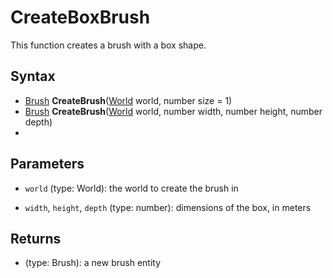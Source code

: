 # CreateBoxBrush

This function creates a brush with a box shape.

## Syntax

- [Brush](Brush.md) **CreateBrush**([World](World.md) world, number size = 1)
- [Brush](Brush.md) **CreateBrush**([World](World.md) world, number width, number height, number depth)
- 
## Parameters

- `world` (type: World): the world to create the brush in

- `width`, `height`, `depth` (type: number): dimensions of the box, in meters

## Returns

- (type: Brush): a new brush entity

